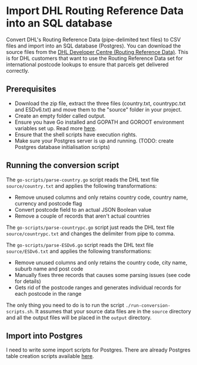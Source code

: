 # Import DHL Routing Reference Data into an SQL database

Convert DHL's Routing Reference Data (pipe-delimited text files) to CSV files and 
import into an SQL database (Postgres). You can download the source files from the
[DHL Developer Centre (Routing Reference Data)](http://www.dhl.co.uk/content/gb/en/express/resource_centre/integrated_shipping_solutions/developer_download_centre1.html). 
This is for DHL customers that want to use the Routing Reference Data set for 
international postcode lookups to ensure that parcels get delivered correctly.

## Prerequisites

- Download the zip file, extract the three files (country.txt, countrypc.txt and ESDv6.txt) 
and move them to the "source" folder in your project. 
- Create an empty folder called output.
- Ensure you have Go installed and GOPATH and GOROOT environment variables set up. 
Read more [here](http://golang.org/doc/install).
- Ensure that the shell scripts have execution rights.
- Make sure your Postgres server is up and running. (TODO: create Postgres database initialisation scripts)

## Running the conversion script

The `go-scripts/parse-country.go` script reads the DHL text file `source/country.txt` 
and applies the following transformations:
- Remove unused columns and only retains country code, country name, currency and postcode flag
- Convert postcode field to an actual JSON Boolean value
- Remove a couple of records that aren't actual countries

The `go-scripts/parse-countrypc.go` script just reads the DHL text file `source/countrypc.txt`
and changes the delimiter from pipe to comma.

The `go-scripts/parse-ESDv6.go` script reads the DHL text file `source/ESDv6.txt`
and applies the following transformations:
- Remove unused columns and only retains the country code, city name, suburb name and post code
- Manually fixes three records that causes some parsing issues (see code for details)
- Gets rid of the postcode ranges and generates individual records for each postcode in the range

The only thing you need to do is to run the script `./run-conversion-scripts.sh`. 
It assumes that your source data files are in the `source` directory and all the output files 
will be placed in the `output` directory.

## Import into Postgres

I need to write some import scripts for Postgres. There are already Postgres table creation
scripts available [here](https://github.com/leeprovoost/dhl-routing-reference-data-parser/tree/master/parse-to-csv/sql-scripts).

